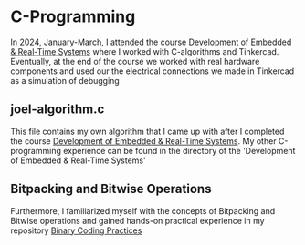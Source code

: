 # C-Programming

In 2024, January-March, I attended the course [Development of Embedded & Real-Time Systems](https://gitlab.com/jex-projects/mrjex/-/tree/main/projects/1.%20courses/year-2/5.%20Development%20of%20Embedded%20&%20Real-Time%20Systems?ref_type=heads) where I worked with C-algorithms and Tinkercad. Eventually, at the end of the course we worked with real hardware components and used our the electrical connections we made in Tinkercad as a simulation of debugging

## joel-algorithm.c

This file contains my own algorithm that I came up with after I completed the course [Development of Embedded & Real-Time Systems](https://gitlab.com/jex-projects/mrjex/-/tree/main/projects/1.%20courses/year-2/5.%20Development%20of%20Embedded%20&%20Real-Time%20Systems?ref_type=heads). My other C-programming experience can be found in the directory of the 'Development of Embedded & Real-Time Systems'


## Bitpacking and Bitwise Operations

Furthermore, I familiarized myself with the concepts of Bitpacking and Bitwise operations and gained hands-on practical experience in my repository [Binary Coding Practices](https://github.com/mrjex/Embedded-and-Real-Time-Systems/tree/main/code/binary-coding-practice)